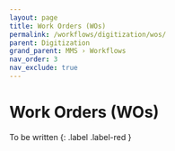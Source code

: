 ```yaml
---
layout: page
title: Work Orders (WOs)
permalink: /workflows/digitization/wos/
parent: Digitization
grand_parent: MMS › Workflows
nav_order: 3
nav_exclude: true
---
```


# Work Orders (WOs)
To be written
{: .label .label-red }